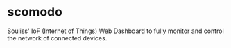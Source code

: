 scomodo
=======

Souliss' IoF (Internet of Things) Web Dashboard to fully monitor and control the network of connected devices.
